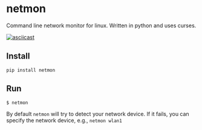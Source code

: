 # netmon

Command line network monitor for linux. Written in python and uses curses.

[![asciicast](https://asciinema.org/a/178907.png)](https://asciinema.org/a/178907)

## Install

`pip install netmon`

## Run

`$ netmon`

By default `netmon` will try to detect your network device. If it fails, you can specify the network device, e.g., `netmon wlan1`
